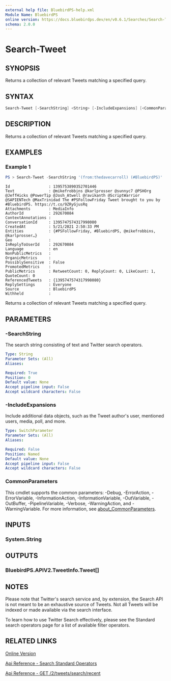 ```yaml
---
external help file: BluebirdPS-help.xml
Module Name: BluebirdPS
online version: https://docs.bluebirdps.dev/en/v0.6.1/Searches/Search-Tweet
schema: 2.0.0
---
```


# Search-Tweet

## SYNOPSIS

Returns a collection of relevant Tweets matching a specified query.

## SYNTAX

```powershell
Search-Tweet [-SearchString] <String> [-IncludeExpansions] [<CommonParameters>]
```

## DESCRIPTION

Returns a collection of relevant Tweets matching a specified query.

## EXAMPLES

### Example 1

```powershell
PS > Search-Tweet -SearchString '(from:thedavecarroll) (#BluebirdPS)'
```

```text
Id                 : 1395753890352701446
Text               : @mikefrobbins @karlprosser @sunnyc7 @PSHOrg @JeffHicks @PowerTip @Josh_Atwell @ravikanth @ScriptWarrior @SAPIENTech @MaxTrinidad The #PSFollowFriday Tweet brought to you by #BluebirdPS. https://t.co/9ZRyGjusRq
Attachments        : MediaInfo
AuthorId           : 292670084
ContextAnnotations :
ConversationId     : 1395747574317998080
CreatedAt          : 5/21/2021 2:50:33 PM
Entities           : {#PSFollowFriday, #BluebirdPS, @mikefrobbins, @karlprosser…}
Geo                :
InReplyToUserId    : 292670084
Language           : en
NonPublicMetrics   :
OrganicMetrics     :
PossiblySensitive  : False
PromotedMetrics    :
PublicMetrics      : RetweetCount: 0, ReplyCount: 0, LikeCount: 1, QuoteCount: 0
ReferencedTweets   : {1395747574317998080}
ReplySettings      : Everyone
Source             : BluebirdPS
Withheld           :
```

Returns a collection of relevant Tweets matching a specified query.

## PARAMETERS

### -SearchString

The search string consisting of text and Twitter search operators.

```yaml
Type: String
Parameter Sets: (All)
Aliases:

Required: True
Position: 0
Default value: None
Accept pipeline input: False
Accept wildcard characters: False
```

### -IncludeExpansions

Include additional data objects, such as the Tweet author's user, mentioned users, media, poll, and more.

```yaml
Type: SwitchParameter
Parameter Sets: (All)
Aliases:

Required: False
Position: Named
Default value: None
Accept pipeline input: False
Accept wildcard characters: False
```

### CommonParameters

This cmdlet supports the common parameters: -Debug, -ErrorAction, -ErrorVariable, -InformationAction, -InformationVariable, -OutVariable, -OutBuffer, -PipelineVariable, -Verbose, -WarningAction, and -WarningVariable. For more information, see [about_CommonParameters](http://go.microsoft.com/fwlink/?LinkID=113216).

## INPUTS

### System.String

## OUTPUTS

### BluebirdPS.APIV2.TweetInfo.Tweet[]

## NOTES

Please note that Twitter's search service and, by extension, the Search API is not meant to be an exhaustive source of Tweets.
Not all Tweets will be indexed or made available via the search interface.

To learn how to use Twitter Search effectively, please see the Standard search operators page for a list of available filter operators.

## RELATED LINKS

[Online Version](https://docs.bluebirdps.dev/en/v0.6.1/Searches/Search-Tweet)

[Api Reference - Search Standard Operators](https://developer.twitter.com/en/docs/twitter-api/v1/rules-and-filtering/overview/standard-operators)

[Api Reference - GET /2/tweets/search/recent](https://developer.twitter.com/en/docs/twitter-api/tweets/search/api-reference/get-tweets-search-recent)
